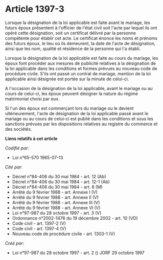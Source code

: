 # Article 1397-3

Lorsque la désignation de la loi applicable est faite avant le mariage, les futurs époux présentent à l'officier de l'état
civil soit l'acte par lequel ils ont opéré cette désignation, soit un certificat délivré par la personne compétente pour
établir cet acte. Le certificat énonce les noms et prénoms des futurs époux, le lieu où ils demeurent, la date de l'acte de
désignation, ainsi que les nom, qualité et résidence de la personne qui l'a établi.

Lorsque la désignation de la loi applicable est faite au cours du mariage, les époux font procéder aux mesures de publicité
relatives à la désignation de la loi applicable dans les conditions et formes prévues au nouveau code de procédure civile.
S'ils ont passé un contrat de mariage, mention de la loi applicable ainsi désignée est portée sur la minute de celui-ci.

A l'occasion de la désignation de la loi applicable, avant le mariage ou au cours de celui-ci, les époux peuvent désigner la
nature du régime matrimonial choisi par eux.

Si l'un des époux est commerçant lors du mariage ou le devient ultérieurement, l'acte de désignation de la loi applicable
passé avant le mariage ou au cours de celui-ci est publié dans les conditions et sous les sanctions prévues par les
dispositions relatives au registre du commerce et des sociétés.

**Liens relatifs à cet article**

_Codifié par_:

  - Loi n°65-570 1965-07-13

_Cité par_:

  - Décret n°84-406 du 30 mai 1984 - art. 12 (Ab)
  - Décret n°84-406 du 30 mai 1984 - art. 12-1 (Ab)
  - Décret n°84-406 du 30 mai 1984 - art. 8 (M)
  - Arrêté du 9 février 1988 - art. Annexe I (V)
  - Arrêté du 9 février 1988 - art. Annexe II (V)
  - Arrêté du 9 février 1988 - art. Annexe III (V)
  - Arrêté du 9 février 1988 - art. Annexe VI (V)
  - Loi n°97-987 du 28 octobre 1997 - art. 3 (V)
  - Ordonnance n°2002-1476 du 19 décembre 2002 - art. 10 (VD)
  - Code civil - art. 1397-2 (V)
  - Code civil - art. 1397-4 (V)
  - Nouveau code de procédure civile - art. 1303-1 (V)

_Créé par_:

  - Loi n°97-987 du 28 octobre 1997 - art. 2 () JORF 29 octobre 1997
